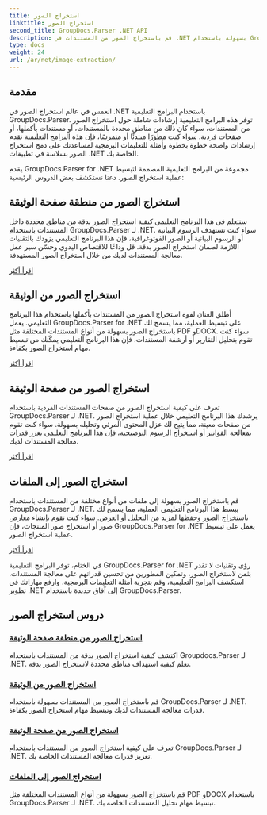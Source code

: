 ```yaml
---
title: استخراج الصور
linktitle: استخراج الصور
second_title: GroupDocs.Parser .NET API
description: قم باستخراج الصور من المستندات في .NET بسهولة باستخدام GroupDocs.Parser. عزز قدرات معالجة المستندات الخاصة بك باستخدام تقنيات استخراج الصور الدقيقة.
type: docs
weight: 24
url: /ar/net/image-extraction/
---
```

## مقدمة

انغمس في عالم استخراج الصور في .NET باستخدام البرامج التعليمية GroupDocs.Parser. توفر هذه البرامج التعليمية إرشادات شاملة حول استخراج الصور من المستندات، سواء كان ذلك من مناطق محددة بالمستندات، أو مستندات بأكملها، أو صفحات فردية. سواء كنت مطورًا مبتدئًا أو متمرسًا، فإن هذه البرامج التعليمية تقدم إرشادات واضحة خطوة بخطوة وأمثلة للتعليمات البرمجية لمساعدتك على دمج استخراج الصور بسلاسة في تطبيقات .NET الخاصة بك.

يقدم GroupDocs.Parser for .NET مجموعة من البرامج التعليمية المصممة لتبسيط عملية استخراج الصور. دعنا نستكشف بعض الدروس الرئيسية:

## استخراج الصور من منطقة صفحة الوثيقة
ستتعلم في هذا البرنامج التعليمي كيفية استخراج الصور بدقة من مناطق محددة داخل المستندات باستخدام GroupDocs.Parser لـ .NET. سواء كنت تستهدف الرسوم البيانية أو الرسوم البيانية أو الصور الفوتوغرافية، فإن هذا البرنامج التعليمي يزودك بالتقنيات اللازمة لضمان استخراج الصور بدقة. قل وداعًا للاقتصاص اليدوي وحسّن سير عمل معالجة المستندات لديك من خلال استخراج الصور المستهدفة.

[اقرأ أكثر](./extract-images-from-document-page-area/)

## استخراج الصور من الوثيقة
أطلق العنان لقوة استخراج الصور من المستندات بأكملها باستخدام هذا البرنامج التعليمي. يعمل GroupDocs.Parser for .NET على تبسيط العملية، مما يسمح لك باستخراج الصور بسهولة من أنواع المستندات المختلفة مثل PDF وDOCX. سواء كنت تقوم بتحليل التقارير أو أرشفة المستندات، فإن هذا البرنامج التعليمي يمكّنك من تبسيط مهام استخراج الصور بكفاءة.

[اقرأ أكثر](./extract-images-from-document/)

## استخراج الصور من صفحة الوثيقة
تعرف على كيفية استخراج الصور من صفحات المستندات الفردية باستخدام GroupDocs.Parser لـ .NET. يرشدك هذا البرنامج التعليمي خلال عملية استخراج الصور من صفحات معينة، مما يتيح لك عزل المحتوى المرئي وتحليله بسهولة. سواء كنت تقوم بمعالجة الفواتير أو استخراج الرسوم التوضيحية، فإن هذا البرنامج التعليمي يعزز قدرات معالجة المستندات لديك.

[اقرأ أكثر](./extract-images-from-document-page/)

## استخراج الصور إلى الملفات
قم باستخراج الصور بسهولة إلى ملفات من أنواع مختلفة من المستندات باستخدام GroupDocs.Parser لـ .NET. يبسط هذا البرنامج التعليمي العملية، مما يسمح لك باستخراج الصور وحفظها لمزيد من التحليل أو العرض. سواء كنت تقوم بإنشاء معارض صور أو استخراج صور المنتجات، فإن GroupDocs.Parser for .NET يعمل على تبسيط عملية استخراج الصور.

[اقرأ أكثر](./extract-images-to-files/)

في الختام، توفر البرامج التعليمية GroupDocs.Parser for .NET رؤى وتقنيات لا تقدر بثمن لاستخراج الصور، وتمكين المطورين من تحسين قدراتهم على معالجة المستندات. استكشف البرامج التعليمية، وقم بتجربة أمثلة التعليمات البرمجية، وارفع مهاراتك في تطوير .NET إلى آفاق جديدة باستخدام GroupDocs.Parser.
## دروس استخراج الصور
### [استخراج الصور من منطقة صفحة الوثيقة](./extract-images-from-document-page-area/)
اكتشف كيفية استخراج الصور بدقة من المستندات باستخدام Groupdocs.Parser لـ .NET. تعلم كيفية استهداف مناطق محددة لاستخراج الصور بدقة.
### [استخراج الصور من الوثيقة](./extract-images-from-document/)
قم باستخراج الصور من المستندات بسهولة باستخدام GroupDocs.Parser لـ .NET. قدرات معالجة المستندات لديك وتبسيط مهام استخراج الصور بكفاءة.
### [استخراج الصور من صفحة الوثيقة](./extract-images-from-document-page/)
تعرف على كيفية استخراج الصور من المستندات باستخدام GroupDocs.Parser لـ .NET. تعزيز قدرات معالجة المستندات الخاصة بك.
### [استخراج الصور إلى الملفات](./extract-images-to-files/)
قم باستخراج الصور بسهولة من أنواع المستندات المختلفة مثل PDF وDOCX باستخدام GroupDocs.Parser لـ .NET. تبسيط مهام تحليل المستندات الخاصة بك.